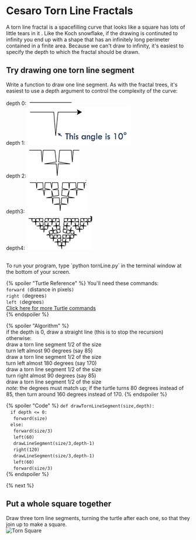 # Cesaro Torn Line Fractals
A torn line fractal is a spacefilling curve that looks like a square has lots of little tears in it . Like the Koch snowflake, if the drawing is continuted to infinity you end up with a shape that has an infinitely long perimeter contained in a finite area. Because we can't draw to infinity, it's easiest to specify the depth to which the fractal should be drawn.

## Try drawing one torn line segment
Write a function to draw one line segment.  As with the fractal trees, it's easiest to use a depth argument to control the complexity of the curve:

depth 0: ![Cesaro Torn Line Segment depth 0](https://raw.githubusercontent.com/martybillingsley/images/master/tornLine1.png) <br>
depth 1: ![Cesaro Tornn Line Segment depth 1](https://raw.githubusercontent.com/martybillingsley/images/master/tornLine2.png) <br>
depth 2:![Cesaro Tornn Line Segment depth 2](https://raw.githubusercontent.com/martybillingsley/images/master/tornLine3.png) <br>
depth3: ![Cesaro Tornn Line Segment depth 3](https://raw.githubusercontent.com/martybillingsley/images/master/tornLine4.png) <br>
depth4: ![Cesaro Tornn Line Segment depth 4](https://raw.githubusercontent.com/martybillingsley/images/master/tornLine5.png) <br>

<br>
To run your program, type `python tornLine.py` in the terminal window at the bottom of your screen.<br>

{% spoiler "Turtle Reference" %}
You'll need these commands:<br>
`forward (`distance in pixels`)`<br>
`right (`degrees`)`<br>
`left (`degrees`)`<br>
[Click here for more Turtle commands](https://lab.cs50.io/martybillingsley/tinkRworks/master/fractalTrees/turtleReference.pdf) <br>
{% endspoiler %}

{% spoiler "Algorithm" %}
<br>
if the depth is 0, draw a straight line (this is to stop the recursion)<br>
otherwise:<br>
draw a torn line segment 1/2 of the size<br>
turn left almost 90 degrees (say 85)<br>
draw a torn line segment 1/2 of the size<br>
turn left almost 180 degrees (say 170)<br>
draw a torn line segment 1/2 of the size<br>
turn right almost 90 degrees (say 85)<br>
draw a torn line segment 1/2 of the size<br>
*note:* the degrees must match up; if the turtle turns 80 degrees instead of 85, then turn around 160 degrees instead of 170.
{% endspoiler %}

{% spoiler "Code" %}
`def drawTornLineSegment(size,depth):`<br>
 &nbsp;&nbsp; `if depth <= 0:`<br>
 &nbsp;&nbsp;&nbsp;&nbsp; `forward(size)`<br>
 &nbsp;&nbsp; `else:`<br>
 &nbsp;&nbsp;&nbsp;&nbsp; `forward(size/3)`<br>
 &nbsp;&nbsp;&nbsp;&nbsp; `left(60)`<br>
 &nbsp;&nbsp;&nbsp;&nbsp; `drawLineSegment(size/3,depth-1)`<br>
 &nbsp;&nbsp;&nbsp;&nbsp; `right(120)`<br>
 &nbsp;&nbsp;&nbsp;&nbsp; `drawLineSegment(size/3,depth-1)`<br>
 &nbsp;&nbsp;&nbsp;&nbsp; `left(60)`<br>
 &nbsp;&nbsp;&nbsp;&nbsp; `forward(size/3)`<br>
{% endspoiler %}

{% next  %}
## Put a whole square together
Draw three torn line segments, turning the turtle after each one, so that they join up to make a square.<br>
![Torn Square](https://raw.githubusercontent.com/martybillingsley/images/master/tornLineFull2.png) 
